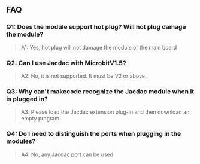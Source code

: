## FAQ

### Q1: Does the module support hot plug? Will hot plug damage the module?

> A1: Yes, hot plug will not damage the module or the main board

### Q2: Can I use Jacdac with MicrobitV1.5?

> A2: No, it is not supported. It must be V2 or above.

### Q3: Why can't makecode recognize the Jacdac module when it is plugged in?

> A3: Please load the Jacdac extension plug-in and then download an empty program.

### Q4: Do I need to distinguish the ports when plugging in the modules?

> A4: No, any Jacdac port can be used
